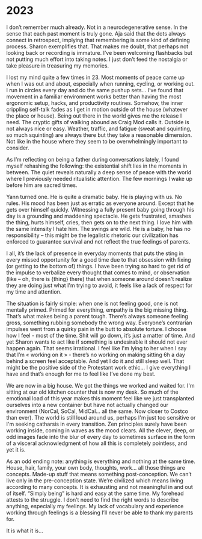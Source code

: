 # 2023

I don’t remember much already. Not in a neurodegenerative sense. In the sense that each past moment is truly gone. Aja said that the dots always connect in retrospect, implying that remembering is some kind of defining process. Sharon exemplifies that. That makes me doubt, that perhaps not looking back or recording is immature. I’ve been welcoming flashbacks but not putting much effort into taking notes. I just don’t feed the nostalgia or take pleasure in treasuring my memories.

I lost my mind quite a few times in 23. Most moments of peace came up when I was out and about, especially when running, cycling, or working out. I run in circles every day and do the same pushup sets... I’ve found that movement in a familiar environment works better than having the most ergonomic setup, hacks, and productivity routines. Somehow, the inner crippling self-talk fades as I get in motion outside of the house (whatever the place or house). Being out there in the world gives me the release I need. The cryptic gifts of walking abound as Craig Mod calls it. Outside is not always nice or easy. Weather, traffic, and fatigue (sweat and squinting, so much squinting) are always there but they take a reasonable dimension. Not like in the house where they seem to be overwhelmingly important to consider.

As I’m reflecting on being a father during conversations lately, I found myself rehashing the following: the existential shift lies in the moments in between. The quiet reveals naturally a deep sense of peace with the world where I previously needed ritualistic attention. The few mornings I wake up before him are sacred times.

Yann turned one. He is quite a dramatic baby. He is playing with us. No rules. His mood has been just as erratic as everyone around. Except that he gets over himself quickly. Witnessing a fully present baby going through his day is a grounding and maddening spectacle. He gets frustrated, smashes the thing, hurts himself, cries, then gets on to the next thing. I love him with the same intensity I hate him. The swings are wild. He is a baby, he has no responsibility – this might be the legalistic rhetoric our civilization has enforced to guarantee survival and not reflect the true feelings of parents.

I all, it’s the lack of presence in everyday moments that puts the sting in every missed opportunity for a good time due to that obsession with fixing (or getting to the bottom of) things. I have been trying so hard to get rid of the impulse to verbalize every thought that comes to mind, or observation (like – oh, there is {thing} there) that when someone around doesn't realize they are doing just what I'm trying to avoid, it feels like a lack of respect for my time and attention.

The situation is fairly simple: when one is not feeling good, one is not mentally primed. Primed for everything, empathy is the big missing thing. That’s what makes being a parent tough. There’s always someone feeling gross, something rubbing somebody the wrong way. Everyone’s contrarian impulses went from a quirky pain in the butt to absolute torture. I choose how I feel - most of the time. Shit will go down, it’s just a matter of time. And yet Sharon wants to act like if something is undesirable it should not ever happen again. That seems irrational. I feel like I'm lying to her when I say that I’m « working on it » - there’s no working on making sitting 6h a day behind a screen feel acceptable. And yet I do it and still sleep well. That might be the positive side of the Protestant work ethic... I give everything I have and that’s enough for me to feel like I’ve done my best.

We are now in a big house. We got the things we worked and waited for. I'm sitting at our old kitchen counter that is now my desk. So much of the emotional load of this year makes this moment feel like we just transplanted ourselves into a new container but have not actually changed our environment (NorCal, SoCal, MidCal... all the same. Now closer to Costco than ever). The world is still loud around us, perhaps I'm just too sensitive or I'm seeking catharsis in every transition. Zen principles surely have been working inside, coming in waves as the mood clears. All the clever, deep, or odd images fade into the blur of every day to sometimes surface in the form of a visceral acknowledgment of how all this is completely pointless, and yet it is.

As an odd ending note: anything is everything and nothing at the same time. House, hair, family, your own body, thoughts, work... all those things are concepts. Made-up stuff that means something post-conception. We can’t live only in the pre-conception state. We’re civilized which means living according to many concepts. It is exhausting and not meaningful in and out of itself. “Simply being” is hard and easy at the same time. My forehead attests to the struggle. I don’t need to find the right words to describe anything, especially my feelings. My lack of vocabulary and experience working through feelings is a blessing I’ll never be able to thank my parents for. 

It is what it is...
